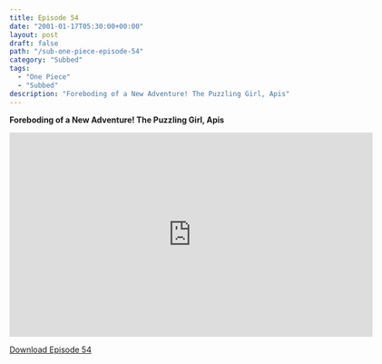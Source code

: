 ```yaml
---
title: Episode 54
date: "2001-01-17T05:30:00+00:00"
layout: post
draft: false
path: "/sub-one-piece-episode-54"
category: "Subbed"
tags:
  - "One Piece"
  - "Subbed"
description: "Foreboding of a New Adventure! The Puzzling Girl, Apis"
---
```


**Foreboding of a New Adventure! The Puzzling Girl, Apis**

<iframe width="640" height="360" src="https://www.fembed.com/v/zyonkrdm8o1" frameborder="0" marginwidth=0 marginheight=0 scrolling=no allowfullscreen></iframe>

<a href="http://ouo.io/qs/eCodkFEQ?s=https://rapidvid.to/d/https://www.fembed.com/v/zyonkrdm8o1">Download Episode 54</a>

